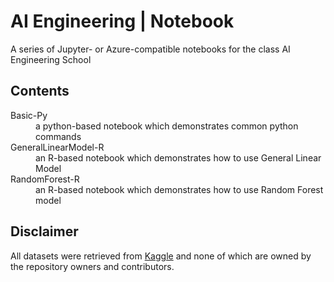 # AI Engineering | Notebook

A series of Jupyter- or Azure-compatible notebooks for the class AI Engineering School

## Contents

<dl>
    <dt>Basic-Py</dt>
    <dd>a python-based notebook which demonstrates common python commands</dd>
    <dt>GeneralLinearModel-R</dt>
    <dd>an R-based notebook which demonstrates how to use General Linear Model</dd>
    <dt>RandomForest-R</dt>
    <dd>an R-based notebook which demonstrates how to use Random Forest model</dd>
</dl>

## Disclaimer

All datasets were retrieved from [Kaggle](https://kaggle.com/) and none of which are owned by the repository owners and contributors.